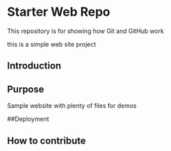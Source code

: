 # Starter Web Repo

This repository is for showing how Git and GitHub work

this is a simple web site project

## Introduction

## Purpose

Sample website with plenty of files for demos

##Deployment

## How to contribute 